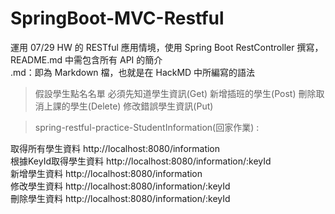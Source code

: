 # SpringBoot-MVC-Restful

運用 07/29 HW 的 RESTful 應用情境，使用 Spring Boot RestController 撰寫，README.md 中需包含所有 API 的簡介  
.md：即為 Markdown 檔，也就是在 HackMD 中所編寫的語法

>假設學生點名名單
 必須先知道學生資訊(Get)
 新增插班的學生(Post)
 刪除取消上課的學生(Delete)
 修改錯誤學生資訊(Put)

> spring-restful-practice-StudentInformation(回家作業) :

取得所有學生資料 http://localhost:8080/information  
根據KeyId取得學生資料 http://localhost:8080/information/:keyId  
新增學生資料 http://localhost:8080/information  
修改學生資料 http://localhost:8080/information/:keyId  
刪除學生資料 http://localhost:8080/information/:keyId
